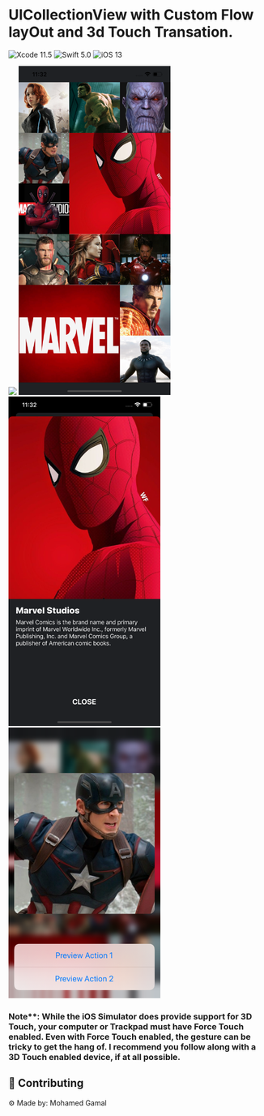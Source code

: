 
# UICollectionView with Custom Flow layOut and 3d Touch Transation.

![Xcode 11.5](https://img.shields.io/badge/Xcode-11.0-blue) 
![Swift 5.0](https://img.shields.io/badge/Swift-5.0-green) 
![iOS 13](https://img.shields.io/badge/iOS%20-13-brightgreen)

<img src="Resources/Untitled.mov" width="300">
<img src="Resources/screenShoot.png" width="300">
<img src="Resources/screenShoot2.png" width="300">
<img src="Resources/screenShoot3.png" width="300">


### Note**: While the iOS Simulator does provide support for 3D Touch, your computer or Trackpad must have Force Touch enabled. Even with Force Touch enabled, the gesture can be tricky to get the hang of. I recommend you follow along with a 3D Touch enabled device, if at all possible.




## 🚀 Contributing
⚙ Made by: Mohamed Gamal
